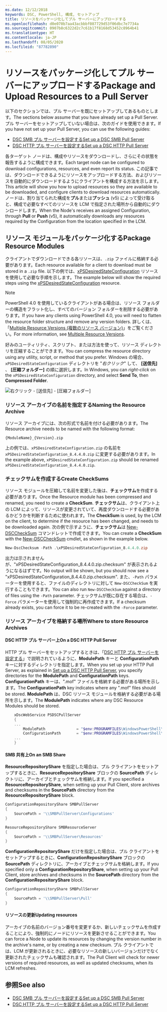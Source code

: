 ```yaml
---
ms.date: 12/12/2018
keywords: DSC, PowerShell, 構成, セットアップ
title: リソースをパッケージ化してプル サーバーにアップロードする
ms.openlocfilehash: d0e070b7aa43acbbbf087729d53f06dbc7e7734a
ms.sourcegitcommit: 0907b8c6322d2c7c61b17f8168d53452c8964b41
ms.translationtype: HT
ms.contentlocale: ja-JP
ms.lasthandoff: 08/05/2020
ms.locfileid: "87782890"
---
```

# <a name="package-and-upload-resources-to-a-pull-server"></a><span data-ttu-id="89d52-103">リソースをパッケージ化してプル サーバーにアップロードする</span><span class="sxs-lookup"><span data-stu-id="89d52-103">Package and Upload Resources to a Pull Server</span></span>

<span data-ttu-id="89d52-104">以下のセクションでは、プル サーバーを既にセットアップしてあるものとします。</span><span class="sxs-lookup"><span data-stu-id="89d52-104">The sections below assume that you have already set up a Pull Server.</span></span> <span data-ttu-id="89d52-105">プル サーバーをセットアップしていない場合は、次のガイドを使用できます。</span><span class="sxs-lookup"><span data-stu-id="89d52-105">If you have not set up your Pull Server, you can use the following guides:</span></span>

- [<span data-ttu-id="89d52-106">DSC SMB プル サーバーを設定する</span><span class="sxs-lookup"><span data-stu-id="89d52-106">Set up a DSC SMB Pull Server</span></span>](pullServerSmb.md)
- [<span data-ttu-id="89d52-107">DSC HTTP プル サーバーを設定する</span><span class="sxs-lookup"><span data-stu-id="89d52-107">Set up a DSC HTTP Pull Server</span></span>](pullServer.md)

<span data-ttu-id="89d52-108">各ターゲット ノードは、構成やリソースをダウンロードし、さらにその状態を報告するように構成できます。</span><span class="sxs-lookup"><span data-stu-id="89d52-108">Each target node can be configured to download configurations, resources, and even report its status.</span></span> <span data-ttu-id="89d52-109">この記事では、ダウンロードできるようにリソースをアップロードする方法、およびリソースを自動的にダウンロードするようにクライアントを構成する方法を示します。</span><span class="sxs-lookup"><span data-stu-id="89d52-109">This article will show you how to upload resources so they are available to be downloaded, and configure clients to download resources automatically.</span></span> <span data-ttu-id="89d52-110">ノードは、割り当てられた構成を**プル**または**プッシュ** (v5) によって受け取ると、構成で必要なすべてのリソースを LCM で指定された場所から自動的にダウンロードします。</span><span class="sxs-lookup"><span data-stu-id="89d52-110">When the Node's receives an assigned Configuration, through **Pull** or **Push** (v5), it automatically downloads any resources required by the Configuration from the location specified in the LCM.</span></span>

## <a name="package-resource-modules"></a><span data-ttu-id="89d52-111">リソース モジュールをパッケージ化する</span><span class="sxs-lookup"><span data-stu-id="89d52-111">Package Resource Modules</span></span>

<span data-ttu-id="89d52-112">クライアントでダウンロードできる各リソースは、`.zip` ファイルに格納する必要があります。</span><span class="sxs-lookup"><span data-stu-id="89d52-112">Each resource available for a client to download must be stored in a `.zip` file.</span></span> <span data-ttu-id="89d52-113">以下の例では、[xPSDesiredStateConfiguration](https://www.powershellgallery.com/packages/xPSDesiredStateConfiguration/8.4.0.0) リソースを使用して必要な手順を示します。</span><span class="sxs-lookup"><span data-stu-id="89d52-113">The example below will show the required steps using the [xPSDesiredStateConfiguration](https://www.powershellgallery.com/packages/xPSDesiredStateConfiguration/8.4.0.0) resource.</span></span>

> [!NOTE]
> <span data-ttu-id="89d52-114">PowerShell 4.0 を使用しているクライアントがある場合は、リソース フォルダーの構造をフラット化し、すべてのバージョン フォルダーを削除する必要があります。</span><span class="sxs-lookup"><span data-stu-id="89d52-114">If you have any clients using PowerShell 4.0, you will need to flatten the resource folder structure and remove any version folders.</span></span> <span data-ttu-id="89d52-115">詳しくは、「[Multiple Resource Versions (複数のリソース バージョン)](../configurations/import-dscresource.md#multiple-resource-versions)」をご覧ください。</span><span class="sxs-lookup"><span data-stu-id="89d52-115">For more information, see [Multiple Resource Versions](../configurations/import-dscresource.md#multiple-resource-versions).</span></span>

<span data-ttu-id="89d52-116">好みのユーティリティ、スクリプト、または方法を使って、リソース ディレクトリを圧縮することができます。</span><span class="sxs-lookup"><span data-stu-id="89d52-116">You can compress the resource directory using any utility, script, or method that you prefer.</span></span> <span data-ttu-id="89d52-117">Windows の場合、`xPSDesiredStateConfiguration` ディレクトリを "_右クリック_" して、 **[送信先]** 、 **[圧縮フォルダー]** の順に選択します。</span><span class="sxs-lookup"><span data-stu-id="89d52-117">In Windows, you can _right-click_ on the `xPSDesiredStateConfiguration` directory, and select **Send To**, then **Compressed Folder**.</span></span>

![右クリック - [送信先] - [圧縮フォルダー]](media/package-upload-resources/right-click.gif)

### <a name="naming-the-resource-archive"></a><span data-ttu-id="89d52-119">リソース アーカイブの名前を指定する</span><span class="sxs-lookup"><span data-stu-id="89d52-119">Naming the Resource Archive</span></span>

<span data-ttu-id="89d52-120">リソース アーカイブには、次の形式で名前を付ける必要があります。</span><span class="sxs-lookup"><span data-stu-id="89d52-120">The Resource archive needs to be named with the following format:</span></span>

```
{ModuleName}_{Version}.zip
```

<span data-ttu-id="89d52-121">上の例では、`xPSDesiredStateConfiguration.zip` の名前を `xPSDesiredStateConfiguration_8.4.4.0.zip` に変更する必要があります。</span><span class="sxs-lookup"><span data-stu-id="89d52-121">In the example above, `xPSDesiredStateConfiguration.zip` should be renamed `xPSDesiredStateConfiguration_8.4.4.0.zip`.</span></span>

### <a name="create-checksums"></a><span data-ttu-id="89d52-122">チェックサムを作成する</span><span class="sxs-lookup"><span data-stu-id="89d52-122">Create CheckSums</span></span>

<span data-ttu-id="89d52-123">リソース モジュールを圧縮して名前を変更した後は、**チェックサム**を作成する必要があります。</span><span class="sxs-lookup"><span data-stu-id="89d52-123">Once the Resource module has been compressed and renamed, you need to create a **CheckSum**.</span></span> <span data-ttu-id="89d52-124">**チェックサム**は、クライアント上の LCM によって、リソースが変更されていて、再度ダウンロードする必要があるかどうかを判断するために使われます。</span><span class="sxs-lookup"><span data-stu-id="89d52-124">The **CheckSum** is used, by the LCM on the client, to determine if the resource has been changed, and needs to be downloaded again.</span></span> <span data-ttu-id="89d52-125">次の例で示すように、**チェックサム**は [New-DSCCheckSum](/powershell/module/PSDesiredStateConfiguration/New-DSCCheckSum) コマンドレットで作成できます。</span><span class="sxs-lookup"><span data-stu-id="89d52-125">You can create a **CheckSum** with the [New-DSCCheckSum](/powershell/module/PSDesiredStateConfiguration/New-DSCCheckSum) cmdlet, as shown in the example below.</span></span>

```powershell
New-DscChecksum -Path .\xPSDesiredStateConfiguration_8.4.4.0.zip
```

<span data-ttu-id="89d52-126">出力は示されませんが、"xPSDesiredStateConfiguration_8.4.4.0.zip.checksum" が表示されるようになるはずです。</span><span class="sxs-lookup"><span data-stu-id="89d52-126">No output will be shown, but you should now see a "xPSDesiredStateConfiguration_8.4.4.0.zip.checksum".</span></span> <span data-ttu-id="89d52-127">また、`-Path` パラメーターを使用すると、ファイルのディレクトリに対して `New-DSCCheckSum` を実行することもできます。</span><span class="sxs-lookup"><span data-stu-id="89d52-127">You can also run `New-DSCCheckSum` against a directory of files using the `-Path` parameter.</span></span> <span data-ttu-id="89d52-128">チェックサムが既に存在する場合は、`-Force` パラメーターを使用して強制的に再作成できます。</span><span class="sxs-lookup"><span data-stu-id="89d52-128">If a checksum already exists, you can force it to be re-created with the `-Force` parameter.</span></span>

### <a name="where-to-store-resource-archives"></a><span data-ttu-id="89d52-129">リソース アーカイブを格納する場所</span><span class="sxs-lookup"><span data-stu-id="89d52-129">Where to store Resource Archives</span></span>

#### <a name="on-a-dsc-http-pull-server"></a><span data-ttu-id="89d52-130">DSC HTTP プル サーバー上</span><span class="sxs-lookup"><span data-stu-id="89d52-130">On a DSC HTTP Pull Server</span></span>

<span data-ttu-id="89d52-131">HTTP プル サーバーをセットアップするときは、「[DSC HTTP プル サーバーを設定する](pullServer.md)」で説明されているように、**ModulePath** キーと **ConfigurationPath** キーに対するディレクトリを指定します。</span><span class="sxs-lookup"><span data-stu-id="89d52-131">When you set up your HTTP Pull Server, as explained in [Set up a DSC HTTP Pull Server](pullServer.md), you specify directories for the **ModulePath** and **ConfigurationPath** keys.</span></span> <span data-ttu-id="89d52-132">**ConfigurationPath** キーは、".mof" ファイルを格納する必要がある場所を示します。</span><span class="sxs-lookup"><span data-stu-id="89d52-132">The **ConfigurationPath** key indicates where any ".mof" files should be stored.</span></span> <span data-ttu-id="89d52-133">**ModulePath** は、DSC リソース モジュールを格納する必要がある場所を示します。</span><span class="sxs-lookup"><span data-stu-id="89d52-133">The **ModulePath** indicates where any DSC Resource Modules should be stored.</span></span>

```powershell
    xDscWebService PSDSCPullServer
    {
    ...
        ModulePath              = "$env:PROGRAMFILES\WindowsPowerShell\DscService\Modules"
        ConfigurationPath       = "$env:PROGRAMFILES\WindowsPowerShell\DscService\Configuration"
    ...
    }

```

#### <a name="on-an-smb-share"></a><span data-ttu-id="89d52-134">SMB 共有上</span><span class="sxs-lookup"><span data-stu-id="89d52-134">On an SMB Share</span></span>

<span data-ttu-id="89d52-135">**ResourceRepositoryShare** を指定した場合は、プル クライアントをセットアップするときに、**ResourceRepositoryShare** ブロックの **SourcePath** ディレクトリに、アーカイブとチェックサムを格納します。</span><span class="sxs-lookup"><span data-stu-id="89d52-135">If you specified a **ResourceRepositoryShare**, when setting up your Pull Client, store archives and checksums in the **SourcePath** directory from the **ResourceRepositoryShare** block.</span></span>

```powershell
ConfigurationRepositoryShare SMBPullServer
{
    SourcePath = '\\SMBPullServer\Configurations'
}

ResourceRepositoryShare SMBResourceServer
{
    SourcePath = '\\SMBPullServer\Resources'
}
```

<span data-ttu-id="89d52-136">**ConfigurationRepositoryShare** だけを指定した場合は、プル クライアントをセットアップするときに、**ConfigurationRepositoryShare** ブロックの **SourcePath** ディレクトリに、アーカイブとチェックサムを格納します。</span><span class="sxs-lookup"><span data-stu-id="89d52-136">If you specified only a **ConfigurationRepositoryShare**, when setting up your Pull Client, store archives and checksums in the **SourcePath** directory from the **ConfigurationRepositoryShare** block.</span></span>

```powershell
ConfigurationRepositoryShare SMBPullServer
{
    SourcePath = '\\SMBPullServer\Pull'
}
```

#### <a name="updating-resources"></a><span data-ttu-id="89d52-137">リソースの更新</span><span class="sxs-lookup"><span data-stu-id="89d52-137">Updating resources</span></span>

<span data-ttu-id="89d52-138">アーカイブの名前のバージョン番号を変更するか、新しいチェックサムを作成することにより、強制的にノードにリソースを更新させることができます。</span><span class="sxs-lookup"><span data-stu-id="89d52-138">You can force a Node to update its resources by changing the version number in the archive's name, or by creating a new checksum.</span></span> <span data-ttu-id="89d52-139">プル クライアントでは、LCM が更新されるときに、必要なリソースの新しいバージョンだけでなく更新されたチェックサムも確認されます。</span><span class="sxs-lookup"><span data-stu-id="89d52-139">The Pull Client will check for newer versions of required resources, as well as updated checksums, when its LCM refreshes.</span></span>

## <a name="see-also"></a><span data-ttu-id="89d52-140">参照</span><span class="sxs-lookup"><span data-stu-id="89d52-140">See also</span></span>

- [<span data-ttu-id="89d52-141">DSC SMB プル サーバーを設定する</span><span class="sxs-lookup"><span data-stu-id="89d52-141">Set up a DSC SMB Pull Server</span></span>](pullServerSmb.md)
- [<span data-ttu-id="89d52-142">DSC HTTP プル サーバーを設定する</span><span class="sxs-lookup"><span data-stu-id="89d52-142">Set up a DSC HTTP Pull Server</span></span>](pullServer.md)
